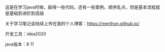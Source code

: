 这是在学习java时候，敲得一些代码，还有一些案例，顺序乱点，但是基本流程就是基础到进阶到高级

关于学习笔记会陆续上传在我的个人博客：https://merthon.github.io/ 

开发工具：idea2020

java版本：8 11
